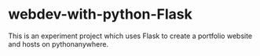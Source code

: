 # webdev-with-python-Flask

This is an experiment project which uses Flask to create a portfolio website and hosts on pythonanywhere.
